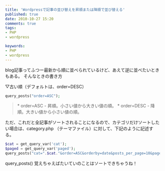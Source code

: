 ```yaml
---
title: 'Wordpressで記事の並び替えを昇順または降順で並び替える'
published: true
date: 2010-10-27 15:20
comments: true
tags:
- PHP
- wordpress

keywords:
- PHP
- wordpress
---
```

blog記事ってふつー最新から順に並べられているけど、あえて逆に並べたいときもある。
そんなときの書き方

▽古い順（デフォルトは、order=DESC）

```php
query_posts("order=ASC");
```

<blockquote>
    * order=ASC - 昇順。小さい値から大きい値の順。
    * order=DESC - 降順。大きい値から小さい値の順。 
</blockquote>

ただ、これだと全記事がソートされることになるので、カテゴリだけソートしたい場合は、category.php （テーマファイル）に対して、下記のように記述する。

```php
$cat = get_query_var('cat');
$paged = get_query_var('paged');
query_posts("cat=".$cat."&order=ASC&orderby=date&posts_per_page=10&paged=".$paged);
```

query_posts() 覚えちゃえばたいていのことはソートできちゃうね！